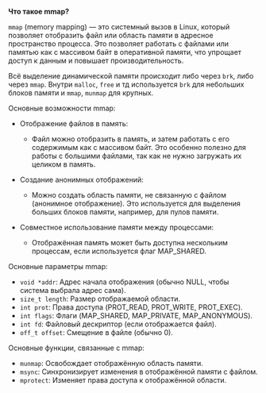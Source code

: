 **Что такое mmap?**

`mmap` (memory mapping) — это системный вызов в Linux, который позволяет отобразить файл или область памяти в адресное пространство процесса. Это позволяет работать с файлами или памятью как с массивом байт в оперативной памяти, что упрощает доступ к данным и повышает производительность.

Всё выделение динамической памяти происходит либо через `brk`, либо через `mmap`. Внутри `malloc`, `free` и тд используется `brk` для небольших блоков памяти и `mmap`, `munmap` для крупных.

Основные возможности mmap:

* Отображение файлов в память:
    - Файл можно отобразить в память, и затем работать с его содержимым как с массивом байт.
Это особенно полезно для работы с большими файлами, так как не нужно загружать их целиком в память.

* Создание анонимных отображений:
    - Можно создать область памяти, не связанную с файлом (анонимное отображение).
Это используется для выделения больших блоков памяти, например, для пулов памяти.

* Совместное использование памяти между процессами:
    - Отображённая память может быть доступна нескольким процессам, если используется флаг MAP_SHARED.

Основные параметры mmap:

* `void *addr`: Адрес начала отображения (обычно NULL, чтобы система выбрала адрес сама).
* `size_t length`: Размер отображаемой области.
* `int prot`: Права доступа (PROT_READ, PROT_WRITE, PROT_EXEC).
* `int flags`: Флаги (MAP_SHARED, MAP_PRIVATE, MAP_ANONYMOUS).
* `int fd`: Файловый дескриптор (если отображается файл).
* `off_t offset`: Смещение в файле (обычно 0).

Основные функции, связанные с mmap:

* `munmap`: Освобождает отображённую область памяти.
* `msync`: Синхронизирует изменения в отображённой памяти с файлом.
* `mprotect`: Изменяет права доступа к отображённой области.
